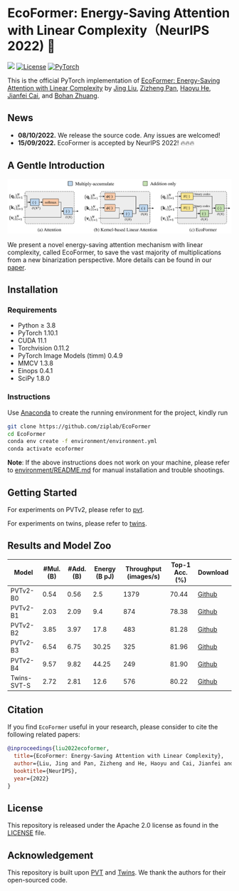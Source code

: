 # EcoFormer: Energy-Saving Attention with Linear Complexity（NeurIPS 2022) 🚀
<a href="https://arxiv.org/abs/2209.09004"><img src="https://img.shields.io/badge/arXiv-2209.09004-b31b1b.svg" height=22.5></a> 
[![License](https://img.shields.io/badge/License-Apache_2.0-blue.svg)](https://opensource.org/licenses/Apache-2.0) 
<a href="https://pytorch.org/get-started/locally/"><img alt="PyTorch" src="https://img.shields.io/badge/PyTorch-ee4c2c?logo=pytorch&logoColor=white"></a>

This is the official PyTorch implementation of [EcoFormer: Energy-Saving Attention with Linear Complexity](https://arxiv.org/abs/2209.09004) by [Jing Liu](https://scholar.google.com/citations?user=-lHaZH4AAAAJ&hl=en), [Zizheng Pan](https://scholar.google.com.au/citations?user=w_VMopoAAAAJ&hl=en), [Haoyu He](https://scholar.google.com.au/citations?user=aU1zMhUAAAAJ&hl=en), [Jianfei Cai](https://scholar.google.com/citations?user=N6czCoUAAAAJ&hl=en), and [Bohan Zhuang](https://scholar.google.com.au/citations?user=DFuDBBwAAAAJ).

## News

- **08/10/2022.** We release the source code. Any issues are welcomed!
- **15/09/2022.** EcoFormer is accepted by NeurIPS 2022! 🔥🔥🔥

## A Gentle Introduction
![EcoFormer](framework.png)

We present a novel energy-saving attention mechanism with linear complexity, called EcoFormer, to save the vast majority of multiplications from a new binarization perspective. More details can be found in our [paper](https://arxiv.org/abs/2209.09004).

## Installation

### Requirements

- Python ≥ 3.8
- PyTorch 1.10.1
- CUDA 11.1
- Torchvision 0.11.2
- PyTorch Image Models (timm) 0.4.9
- MMCV 1.3.8
- Einops 0.4.1
- SciPy 1.8.0

### Instructions

Use [Anaconda](https://www.anaconda.com) to create the running environment for the project, kindly run

```bash
git clone https://github.com/ziplab/EcoFormer
cd EcoFormer
conda env create -f environment/environment.yml
conda activate ecoformer
```

**Note**: If the above instructions does not work on your machine, please refer to [environment/README.md](./environment/README.md) for manual installation and trouble shootings.

## Getting Started

For experiments on PVTv2, please refer to [pvt](./pvt).

For experiments on twins, please refer to [twins](./twins).

## Results and Model Zoo

| Model       | #Mul. (B) | #Add. (B) | Energy (B pJ) | Throughput (images/s) | Top-1 Acc. (%) | Download                                                                                       |
| ----------- | --------- | --------- | ------------- | --------------------- | -------------- | ---------------------------------------------------------------------------------------------- |
| PVTv2-B0    | 0.54      | 0.56      | 2.5           | 1379                  | 70.44          | [Github](https://github.com/ziplab/EcoFormer/releases/download/v1.0/pvtv2_b0_ecoformer.pth)    |
| PVTv2-B1    | 2.03      | 2.09      | 9.4           | 874                   | 78.38          | [Github](https://github.com/ziplab/EcoFormer/releases/download/v1.0/pvtv2_b1_ecoformer.pth)    |
| PVTv2-B2    | 3.85      | 3.97      | 17.8          | 483                   | 81.28          | [Github](https://github.com/ziplab/EcoFormer/releases/download/v1.0/pvtv2_b2_ecoformer.pth)    |
| PVTv2-B3    | 6.54      | 6.75      | 30.25         | 325                   | 81.96          | [Github](https://github.com/ziplab/EcoFormer/releases/download/v1.0/pvtv2_b3_ecoformer.pth)    |
| PVTv2-B4    | 9.57      | 9.82      | 44.25         | 249                   | 81.90          | [Github](https://github.com/ziplab/EcoFormer/releases/download/v1.0/pvtv2_b4_ecoformer.pth)    |
| Twins-SVT-S | 2.72      | 2.81      | 12.6          | 576                   | 80.22          | [Github](https://github.com/ziplab/EcoFormer/releases/download/v1.0/twins_svt_s_ecoformer.pth) |

## Citation
If you find ``EcoFormer`` useful in your research, please consider to cite the following related papers:

```BibTeX
@inproceedings{liu2022ecoformer,
  title={EcoFormer: Energy-Saving Attention with Linear Complexity},
  author={Liu, Jing and Pan, Zizheng and He, Haoyu and Cai, Jianfei and Zhuang, Bohan},
  booktitle={NeurIPS},
  year={2022}
}
```

## License

This repository is released under the Apache 2.0 license as found in the [LICENSE](./LICENSE) file.

## Acknowledgement

This repository is built upon [PVT](https://github.com/whai362/PVT) and [Twins](https://github.com/Meituan-AutoML/Twins). We thank the authors for their open-sourced code.
